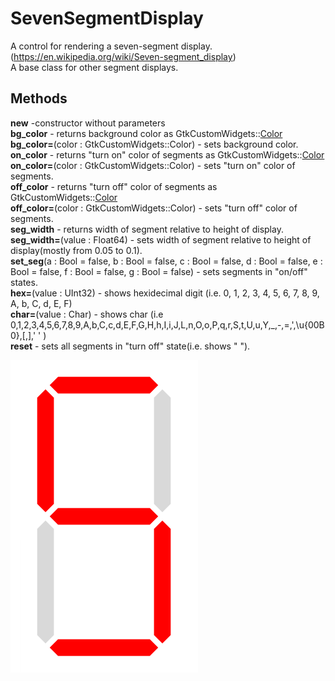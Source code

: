  # SevenSegmentDisplay

 A control for rendering a seven-segment display. (https://en.wikipedia.org/wiki/Seven-segment_display)  
 A base class for other segment displays.

 ## Methods  
__new__ -constructor without parameters  
**bg_color** - returns background color as GtkCustomWidgets::[Color](../Color.md)  
**bg_color=**(color : GtkCustomWidgets::Color) - sets background color.  
**on_color** - returns "turn on" color of segments as GtkCustomWidgets::[Color](../Color.md)   
**on_color=**(color : GtkCustomWidgets::Color) - sets "turn on" color of segments.  
**off_color** - returns "turn off" color of segments as GtkCustomWidgets::[Color](../Color.md)   
**off_color=**(color : GtkCustomWidgets::Color) - sets "turn off" color of segments.  
**seg_width** - returns width of segment relative to height of display.  
**seg_width=**(value : Float64) - sets width of segment relative to height of display(mostly from 0.05 to 0.1).   
**set_seg**(a : Bool = false, b : Bool = false, c : Bool = false, d : Bool = false, e : Bool = false, f : Bool = false, g : Bool = false) - sets segments in "on/off" states.  
**hex=**(value : UInt32) - shows hexidecimal digit (i.e. 0, 1, 2, 3, 4, 5, 6, 7, 8, 9, A, b, C, d, E, F)  
**char=**(value : Char) - shows char (i.e 0,1,2,3,4,5,6,7,8,9,A,b,C,c,d,E,F,G,H,h,I,i,J,L,n,O,o,P,q,r,S,t,U,u,Y,_,-,=,',\u{00B0},[,],' ' )  
**reset** - sets all segments in "turn off" state(i.e. shows " ").  

 ![](../../images/SevenSegmentDisplay.png)

